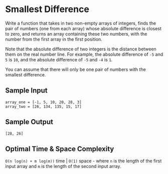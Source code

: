 # Smallest Difference

Write a function that takes in two non-empty arrays of integers, finds the pair of numbers (one from each array) whose absolute difference is closest to zero, and returns an array containing these two numbers, with the number from the first array in the first position.

Note that the absolute difference of two integers is the distance between them on the real number line. For example, the absolute difference of `-5` and `5` is `10`, and the absolute difference of `-5` and `-4` is `1`.

You can assume that there will only be one pair of numbers with the smallest difference.

## Sample Input

```plaintext
array_one = [-1, 5, 10, 20, 28, 3]
array_two = [26, 134, 135, 15, 17]
```

## Sample Output

```plaintext
[28, 26]
```

## Optimal Time & Space Complexity

`O(n log(n) + m log(m))` time | `O(1)` space - where `n` is the length of the first input array and `m` is the length of the second input array.
